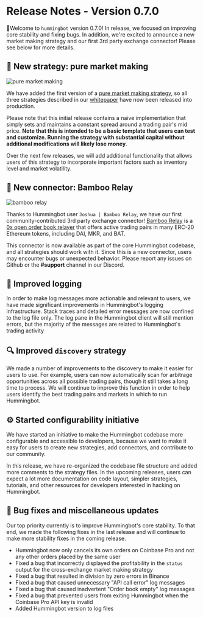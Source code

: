 # Release Notes - Version 0.7.0

🚀Welcome to `hummingbot` version 0.7.0! In release, we focused on improving core stability and fixing bugs. In addition, we're excited to announce a new market making strategy and our first 3rd party exchange connector! Please see below for more details.

## 🤖 New strategy: pure market making

![pure market making](/assets/img/pure_mm.png)

We have added the first version of a [pure market making strategy](/strategies/pure-market-making/), so all three strategies described in our [whitepaper](https://hummingbot.io/hummingbot.pdf) have now been released into production.

Please note that this initial release contains a naive implementation that simply sets and maintains a constant spread around a trading pair's mid price. **Note that this is intended to be a basic template that users can test and customize. Running the strategy with substantial capital without additional modifications will likely lose money**.

Over the next few releases, we will add additional functionality that allows users of this strategy to incorporate important factors such as inventory level and market volatility.

## 🔗 New connector: Bamboo Relay

![bamboo relay](/assets/img/bamboo_relay.png)

Thanks to Hummingbot user `Joshua | Bamboo Relay`, we have our first community-contributed 3rd party exchange connector! [Bamboo Relay](https://bamboorelay.com/) is a [0x open order book relayer](/connectors/0x) that offers active trading pairs in many ERC-20 Ethereum tokens, including DAI, MKR, and BAT.

This connector is now available as part of the core Hummingbot codebase, and all strategies should work with it. Since this is a new connector, users may encounter bugs or unexpected behavior. Please report any issues on Github or the **#support** channel in our Discord.

## 📜 Improved logging

In order to make log messages more actionable and relevant to users, we have made significant improvements in Hummingbot's logging infrastructure. Stack traces and detailed error messages are now confined to the log file only. The log pane in the Hummingbot client will still mention errors, but the majority of the messages are related to Hummingbot's trading activity

## 🔍 Improved `discovery` strategy

We made a number of improvements to the discovery to make it easier for users to use. For example, users can now automatically scan for arbitrage opportunities across all possible trading pairs, though it still takes a long time to process. We will continue to improve this function in order to help users identify the best trading pairs and markets in which to run Hummingbot.

## ⚙️ Started configurability initiative

We have started an initiative to make the Hummingbot codebase more configurable and accessible to developers, because we want to make it easy for users to create new strategies, add connectors, and contribute to our community. 

In this release, we have re-organized the codebase file structure and added more comments to the strategy files. In the upcoming releases, users can expect a lot more documentation on code layout, simpler strategies, tutorials, and other resources for developers interested in hacking on Hummingbot.

## 🐞 Bug fixes and miscellaneous updates

Our top priority currently is to improve Hummingbot's core stability. To that end, we made the following fixes in the last release and will continue to make more stability fixes in the coming release.

* Hummingbot now only cancels its own orders on Coinbase Pro and not any other orders placed by the same user
* Fixed a bug that incorrectly displayed the profitability in the `status` output for the cross-exchange market making strategy
* Fixed a bug that resulted in division by zero errors in Binance
* Fixed a bug that caused unnecessary "API call error" log messages
* Fixed a bug that caused inadvertent "Order book empty" log messages
* Fixed a bug that prevented users from exiting Hummingbot when the Coinbase Pro API key is invalid
* Added Hummingbot version to log files

